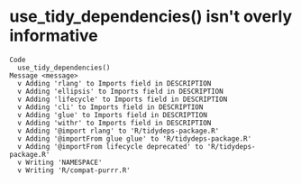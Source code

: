 # use_tidy_dependencies() isn't overly informative

    Code
      use_tidy_dependencies()
    Message <message>
      v Adding 'rlang' to Imports field in DESCRIPTION
      v Adding 'ellipsis' to Imports field in DESCRIPTION
      v Adding 'lifecycle' to Imports field in DESCRIPTION
      v Adding 'cli' to Imports field in DESCRIPTION
      v Adding 'glue' to Imports field in DESCRIPTION
      v Adding 'withr' to Imports field in DESCRIPTION
      v Adding '@import rlang' to 'R/tidydeps-package.R'
      v Adding '@importFrom glue glue' to 'R/tidydeps-package.R'
      v Adding '@importFrom lifecycle deprecated' to 'R/tidydeps-package.R'
      v Writing 'NAMESPACE'
      v Writing 'R/compat-purrr.R'


